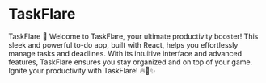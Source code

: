 # TaskFlare
TaskFlare 🚀  Welcome to TaskFlare, your ultimate productivity booster! This sleek and powerful to-do app, built with React, helps you effortlessly manage tasks and deadlines. With its intuitive interface and advanced features, TaskFlare ensures you stay organized and on top of your game. Ignite your productivity with TaskFlare! 🔥📅✨
